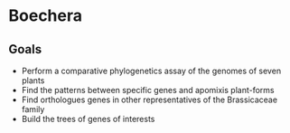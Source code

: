 # Boechera  
## Goals  
* Perform a comparative phylogenetics assay of the genomes of seven plants  
* Find the patterns between specific genes and apomixis plant-forms  
* Find orthologues genes in other representatives of the Brassicaceae family  
* Build the trees of genes of interests
